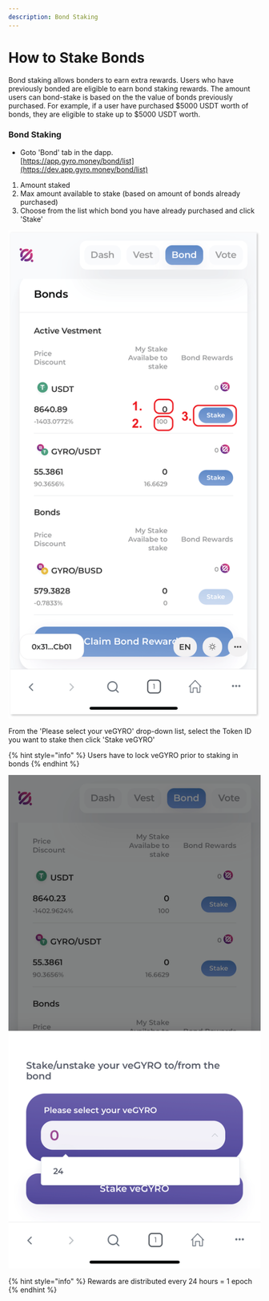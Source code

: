 ```yaml
---
description: Bond Staking
---
```


# How to Stake Bonds

Bond staking allows bonders to earn extra rewards. Users who have previously bonded are eligible to earn bond staking rewards. The amount users can bond-stake is based on the the value of bonds previously purchased. For example, if a user have purchased $5000 USDT worth of bonds, they are eligible to stake up to $5000 USDT worth.



### Bond Staking

* Goto 'Bond' tab in the dapp. \
  [https://app.gyro.money/bond/list](https://dev.app.gyro.money/bond/list)

1. Amount staked
2. Max amount available to stake (based on amount of bonds already purchased)
3. Choose from the list which bond you have already purchased and click 'Stake'

![](<../.gitbook/assets/Asset 4veGYRO.png>)



From the 'Please select your veGYRO' drop-down list, select the Token ID you want to stake then click 'Stake veGYRO'

{% hint style="info" %}
Users have to lock veGYRO prior to staking in bonds
{% endhint %}

![](<../.gitbook/assets/Asset 5veGYRO.png>)



{% hint style="info" %}
Rewards are distributed every 24 hours = 1 epoch
{% endhint %}
